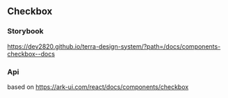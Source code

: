 ## Checkbox

### Storybook

https://dev2820.github.io/terra-design-system/?path=/docs/components-checkbox--docs

### Api

based on https://ark-ui.com/react/docs/components/checkbox

